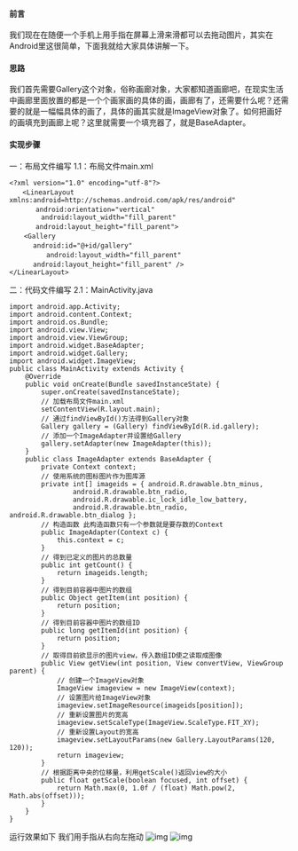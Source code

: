 #### 前言
我们现在在随便一个手机上用手指在屏幕上滑来滑都可以去拖动图片，其实在Android里这很简单，下面我就给大家具体讲解一下。
#### 思路
我们首先需要Gallery这个对象，俗称画廊对象，大家都知道画廊吧，在现实生活中画廊里面放置的都是一个个画家画的具体的画，画廊有了，还需要什么呢？还需要的就是一幅幅具体的画了，具体的画其实就是ImageView对象了。如何把画好的画填充到画廊上呢？这里就需要一个填充器了，就是BaseAdapter。
#### 实现步骤
一：布局文件编写
1.1：布局文件main.xml
```  
<?xml version="1.0" encoding="utf-8"?>
　　<LinearLayout xmlns:android=http://schemas.android.com/apk/res/android"
　　　　android:orientation="vertical" 
	    android:layout_width="fill_parent"
　　　　android:layout_height="fill_parent">
　  <Gallery 
　　　	android:id="@+id/gallery"
　　	 	android:layout_width="fill_parent"
　　　	android:layout_height="fill_parent" /> 
</LinearLayout>
```
二：代码文件编写
2.1：MainActivity.java
```  
import android.app.Activity;
import android.content.Context;
import android.os.Bundle;
import android.view.View;
import android.view.ViewGroup;
import android.widget.BaseAdapter;
import android.widget.Gallery;
import android.widget.ImageView;
public class MainActivity extends Activity {
	@Override
	public void onCreate(Bundle savedInstanceState) {
		super.onCreate(savedInstanceState);
		// 加载布局文件main.xml
		setContentView(R.layout.main);
		// 通过findViewById()方法得到Gallery对象
		Gallery gallery = (Gallery) findViewById(R.id.gallery);
		// 添加一个ImageAdapter并设置给Gallery
		gallery.setAdapter(new ImageAdapter(this));
	}
	public class ImageAdapter extends BaseAdapter {
		private Context context;
		// 使用系统的图标图片作为图库源
		private int[] imageids = { android.R.drawable.btn_minus,
				android.R.drawable.btn_radio,
				android.R.drawable.ic_lock_idle_low_battery,
				android.R.drawable.btn_radio, android.R.drawable.btn_dialog };
		// 构造函数 此构造函数只有一个参数就是要存数的Context
		public ImageAdapter(Context c) {
			this.context = c;
		}
		// 得到已定义的图片的总数量
		public int getCount() {
			return imageids.length;
		}
		// 得到目前容器中图片的数组
		public Object getItem(int position) {
			return position;
		}
		// 得到目前容器中图片的数组ID
		public long getItemId(int position) {
			return position;
		}
		// 取得目前欲显示的图片view，传入数组ID使之读取成图像
		public View getView(int position, View convertView, ViewGroup parent) {
			// 创建一个ImageView对象
			ImageView imageview = new ImageView(context);
			// 设置图片给ImageView对象
			imageview.setImageResource(imageids[position]);
			// 重新设置图片的宽高
			imageview.setScaleType(ImageView.ScaleType.FIT_XY);
			// 重新设置Layout的宽高
			imageview.setLayoutParams(new Gallery.LayoutParams(120, 120));
			return imageview;
		}
		// 根据距离中央的位移量，利用getScale()返回view的大小
		public float getScale(boolean focused, int offset) {
			return Math.max(0, 1.0f / (float) Math.pow(2, Math.abs(offset)));
		}
	}
}
```
运行效果如下
我们用手指从右向左拖动
![img](http://emanual.github.io/md-android/img/view_imageview/10_imageview.jpg) 
![img](http://emanual.github.io/md-android/img/view_imageview/10_imageview2.jpg) 